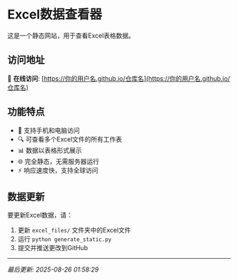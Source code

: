 # Excel数据查看器

这是一个静态网站，用于查看Excel表格数据。

## 访问地址

🔗 **在线访问**: [https://你的用户名.github.io/仓库名](https://你的用户名.github.io/仓库名)

## 功能特点

- 📱 支持手机和电脑访问
- 🔍 可查看多个Excel文件的所有工作表
- 📊 数据以表格形式展示
- 🌐 完全静态，无需服务器运行
- ⚡ 响应速度快，支持全球访问

## 数据更新

要更新Excel数据，请：

1. 更新 `excel_files/` 文件夹中的Excel文件
2. 运行 `python generate_static.py`
3. 提交并推送更改到GitHub

---

*最后更新: 2025-08-26 01:58:29*
